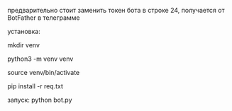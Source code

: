 предварительно стоит заменить токен бота в строке 24, получается от BotFather в телеграмме 


установка: 

mkdir venv

python3 -m venv venv

source venv/bin/activate

pip install -r req.txt


запуск: python bot.py 

